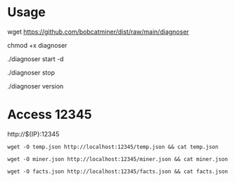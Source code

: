 # Usage

wget https://github.com/bobcatminer/dist/raw/main/diagnoser 

chmod +x diagnoser 

./diagnoser start -d

./diagnoser stop

./diagnoser version

# Access 12345

http://${IP}:12345

```
wget -O temp.json http://localhost:12345/temp.json && cat temp.json

wget -O miner.json http://localhost:12345/miner.json && cat miner.json

wget -O facts.json http://localhost:12345/facts.json && cat facts.json
```
